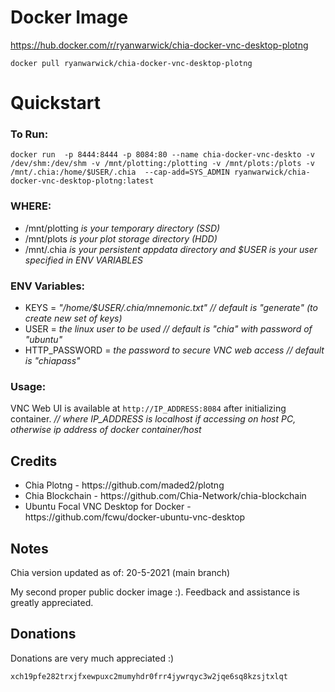 <b><h1>Docker Image</h1></b>
https://hub.docker.com/r/ryanwarwick/chia-docker-vnc-desktop-plotng

```docker pull ryanwarwick/chia-docker-vnc-desktop-plotng```
<b><h1>Quickstart</h1></b>

<h3>To Run:</h3>

```docker run  -p 8444:8444 -p 8084:80 --name chia-docker-vnc-deskto -v /dev/shm:/dev/shm -v /mnt/plotting:/plotting -v /mnt/plots:/plots -v /mnt/.chia:/home/$USER/.chia  --cap-add=SYS_ADMIN ryanwarwick/chia-docker-vnc-desktop-plotng:latest```

<h3>WHERE:</h3>
<ul>
<li>/mnt/plotting <i>is your temporary directory (SSD)</i></li>
<li>/mnt/plots <i>is your plot storage directory (HDD)</i></li>
<li>/mnt/.chia <i>is your persistent appdata directory and $USER is your user specified in ENV VARIABLES</i></li>
</ul>


<h3>ENV Variables:</h3>
<ul>
<li>KEYS = <i> "/home/$USER/.chia/mnemonic.txt"    // default is "generate" (to create new set of keys)</i></li>
<li>USER = <i>the linux user to be used    // default is "chia" with password of "ubuntu"</i></li>
<li>HTTP_PASSWORD = <i>the password to secure VNC web access     // default is "chiapass"</i></li>
</ul>

<h3>Usage:</h3>

VNC Web UI is available at ```http://IP_ADDRESS:8084``` after initializing container.     <i>// where IP_ADDRESS is localhost if accessing on host PC, otherwise ip address of docker container/host</i>


<h2>Credits</h2>
<ul>
<li>Chia Plotng - https://github.com/maded2/plotng</li>
<li>Chia Blockchain - https://github.com/Chia-Network/chia-blockchain</li>
<li>Ubuntu Focal VNC Desktop for Docker - https://github.com/fcwu/docker-ubuntu-vnc-desktop</li>
</ul>

<h2>Notes</h2>
Chia version updated as of: 20-5-2021 (main branch)

My second proper public docker image :). Feedback and assistance is greatly appreciated. 

<h2>Donations</h2>
Donations are very much appreciated :)

```xch19pfe282trxjfxewpuxc2mumyhdr0frr4jywrqyc3w2jqe6sq8kzsjtxlqt```
